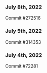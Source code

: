 ### July 8th, 2022

Commit #272516

### July 5th, 2022

Commit #314353


### July 4th, 2022

Commit #72281
